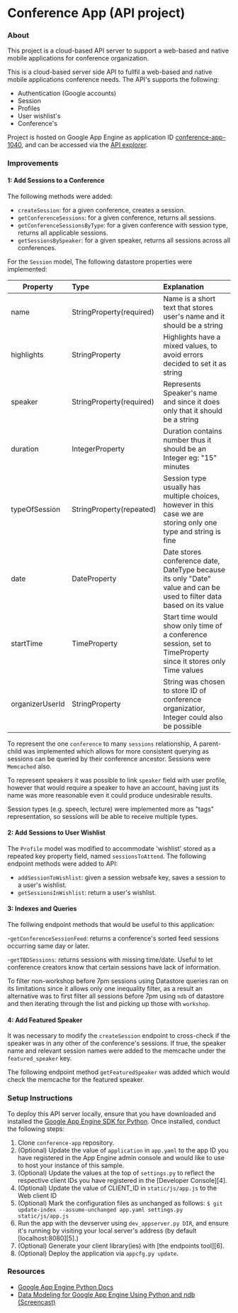 # Conference App (API project)

### About

This project is a cloud-based API server to support a web-based and native mobile applications for conference organization.

This is a cloud-based server side API to fullfil a web-based and native mobile applications conference needs. The API's supports the following:

- Authentication (Google accounts)
- Session
- Profiles
- User wishlist's
- Conference's

Project is hosted on Google App Engine as application ID [conference-app-1040](https://conference-app-1040.appspot.com), and can be accessed via the [API explorer](https://apis-explorer.appspot.com/apis-explorer/?base=https://conference-app-1040.appspot.com/_ah/api#p/).

### Improvements

####  1: Add Sessions to a Conference

The following methods were added:

- `createSession`: for a given conference, creates a session.
- `getConferenceSessions`: for a given conference, returns all sessions.
- `getConferenceSessionsByType`: for a given conference with session type, returns all applicable sessions.
- `getSessionsBySpeaker`: for a given speaker, returns all sessions across all conferences.

For the `Session` model, The following datastore properties were implemented:


| Property        | Type                     | Explanation                                                                    |
|-----------------|:-------------------------|:-------------------------------------------------------------------------------|
| name            | StringProperty(required)  | Name is a short text that stores user's name and it should be a string         |
| highlights      | StringProperty           | Highlights have a mixed values, to avoid errors decided to set it as string    |
| speaker         | StringProperty(required)  | Represents Speaker's name and since it does only that it should be a string    |
| duration        | IntegerProperty          | Duration contains number thus it should be an Integer eg: "15" minutes |
| typeOfSession   | StringProperty(repeated)  | Session type usually has multiple choices, however in this case we are storing only one type and string is fine |
| date            | DateProperty             | Date stores conference date, DateType because its only "Date" value and can be used to filter data based on its value |
| startTime       | TimeProperty             | Start time would show only time of a conference session, set to TimeProperty since it stores only Time values |
| organizerUserId | StringProperty           | String was chosen to store ID of conference organizatior, Integer could also be possible |

To represent the one `conference` to many `sessions` relationship, A parent-child was implemented which allows for more consistent querying as sessions can be queried by their conference ancestor. Sessions were `Memcached` also.

To represent speakers it was possible to link `speaker` field with user profile, however that would require a speaker to have an account, having just its name was more reasonable even it could produce undesirable results.

Session types (e.g. speech, lecture) were implemented more as "tags" representation, so sessions will be able to receive multiple types.

#### 2: Add Sessions to User Wishlist

The `Profile` model was modified to accommodate 'wishlist' stored as a repeated key property field, named `sessionsToAttend`.  The following endpoint methods were added to API:

- `addSessionToWishlist`: given a session websafe key, saves a session to a user's wishlist.
- `getSessionsInWishlist`: return a user's wishlist.

#### 3: Indexes and Queries

The follwing endpoint methods that would be useful to this application:

-`getConferenceSessionFeed`: returns a conference's sorted feed sessions occurring same day or later.

-`getTBDSessions`: returns sessions with missing time/date. Useful to let conference creators know that certain sessions have lack of information.

To filter non-workshop before 7pm sessions using Datastore queries ran on its limitations since it allows only one inequality filter, as a result an alternative was to first filter all sessions before 7pm using `ndb` of datastore and then iterating through the list and picking up those with `workshop`.

#### 4: Add Featured Speaker

It was necessary to modify the `createSession` endpoint to cross-check if the speaker was in any other of the conference's sessions. If true, the speaker name and relevant session names were added to the memcache under the `featured_speaker` key.


The following endpoint method `getFeaturedSpeaker` was added which would check the memcache for the featured speaker.

### Setup Instructions

To deploy this API server locally, ensure that you have downloaded and installed the [Google App Engine SDK for Python](https://cloud.google.com/appengine/downloads). Once installed, conduct the following steps:

1. Clone `conference-app` repository.
2. (Optional) Update the value of `application` in `app.yaml` to the app ID you have registered in the App Engine admin console and would like to use to host your instance of this sample.
3. (Optional) Update the values at the top of `settings.py` to reflect the respective client IDs you have registered in the [Developer Console][4].
4. (Optional) Update the value of CLIENT_ID in `static/js/app.js` to the Web client ID
5. (Optional) Mark the configuration files as unchanged as follows: `$ git update-index --assume-unchanged app.yaml settings.py static/js/app.js`
6. Run the app with the devserver using `dev_appserver.py DIR`, and ensure it's running by visiting your local server's address (by default [localhost:8080][5].)
7. (Optional) Generate your client library(ies) with [the endpoints tool][6].
8. (Optional) Deploy the application via `appcfg.py update`.

### Resources

- [Google App Engine Python Docs](https://cloud.google.com/appengine/docs/python/)
- [Data Modeling for Google App Engine Using Python and ndb (Screencast)](https://www.youtube.com/watch?v=xZsxWn58pS0)
